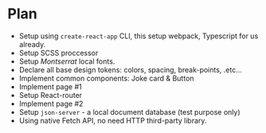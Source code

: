 # Plan

- Setup using `create-react-app` CLI, this setup webpack, Typescript for us already.
- Setup SCSS proccessor
- Setup _Montserrat_ local fonts.
- Declare all base design tokens: colors, spacing, break-points, .etc...
- Implement common components: Joke card & Button
- Implement page #1
- Setup React-router
- Implement page #2
- Setup `json-server` - a local document database (test purpose only)
- Using native Fetch API, no need HTTP third-party library.

